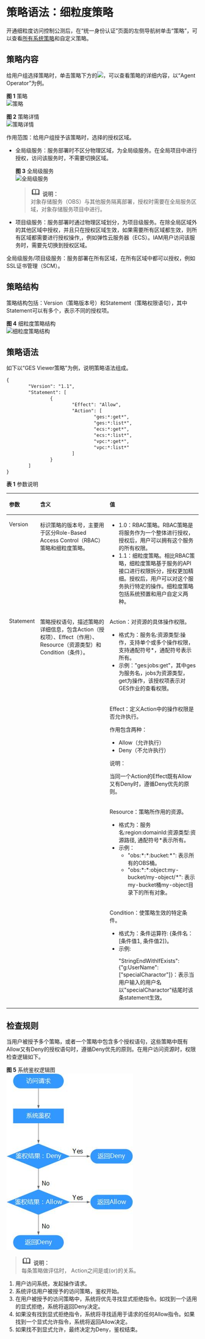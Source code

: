 # 策略语法：细粒度策略<a name="ges_01_0074"></a>

开通细粒度访问控制公测后，在“统一身份认证”页面的左侧导航树单击“策略”，可以查看[所有系统策略](https://support.huaweicloud.com/usermanual-permissions/zh-cn_topic_0063498930.html)和自定义策略。

## 策略内容<a name="section1969413551216"></a>

给用户组选择策略时，单击策略下方的![](figures/icon-下拉.png)，可以查看策略的详细内容，以“Agent Operator”为例。

**图 1**  策略<a name="fig868602412187"></a>  
![](figures/策略.png "策略")

**图 2**  策略详情<a name="fig118871852151813"></a>  
![](figures/策略详情.png "策略详情")

作用范围：给用户组授予该策略时，选择的授权区域。

-   全局级服务：服务部署时不区分物理区域，为全局级服务。在全局项目中进行授权，访问该服务时，不需要切换区域。

    **图 3**  全局级服务<a name="fig760742711236"></a>  
    ![](figures/全局级服务.png "全局级服务")

    >![](public_sys-resources/icon-note.gif) **说明：**   
    >对象存储服务（OBS）与其他服务隔离部署，授权时需要在全局服务区域，对象存储服务项目中进行。  

-   项目级服务：服务部署时通过物理区域划分，为项目级服务。在除全局区域外的其他区域中授权，并且只在授权区域生效，如果需要所有区域都生效，则所有区域都需要进行授权操作,，例如弹性云服务器（ECS）。IAM用户访问该服务时，需要先切换到授权区域。

全局级服务/项目级服务：服务部署在所有区域，在所有区域中都可以授权，例如SSL证书管理（SCM）。

## 策略结构<a name="section19213979419"></a>

策略结构包括：Version（策略版本号）和Statement（策略权限语句），其中Statement可以有多个，表示不同的授权项。

**图 4**  细粒度策略结构<a name="fig19448177184118"></a>  
![](figures/细粒度策略结构.png "细粒度策略结构")

## 策略语法<a name="section321719715411"></a>

如下以“GES Viewer策略”为例，说明策略语法组成。

```
{
        "Version": "1.1",
        "Statement": [
                {
                        "Effect": "Allow",
                        "Action": [
                                "ges:*:get*",
                                "ges:*:list*",
                                "ecs:*:get*",
                                "ecs:*:list*",
                                "vpc:*:get*",
                                "vpc:*:list*"
                        ]
                }
        ]
}
```

**表 1**  参数说明

<a name="table6773124962518"></a>
<table><thead align="left"><tr id="row677484992514"><th class="cellrowborder" valign="top" width="13.77137713771377%" id="mcps1.2.4.1.1"><p id="p577464962514"><a name="p577464962514"></a><a name="p577464962514"></a>参数</p>
</th>
<th class="cellrowborder" valign="top" width="37.833783378337834%" id="mcps1.2.4.1.2"><p id="p277454915253"><a name="p277454915253"></a><a name="p277454915253"></a>含义</p>
</th>
<th class="cellrowborder" valign="top" width="48.394839483948395%" id="mcps1.2.4.1.3"><p id="p17774194992513"><a name="p17774194992513"></a><a name="p17774194992513"></a>值</p>
</th>
</tr>
</thead>
<tbody><tr id="row777410492252"><td class="cellrowborder" valign="top" width="13.77137713771377%" headers="mcps1.2.4.1.1 "><p id="p18774154911254"><a name="p18774154911254"></a><a name="p18774154911254"></a>Version</p>
</td>
<td class="cellrowborder" valign="top" width="37.833783378337834%" headers="mcps1.2.4.1.2 "><p id="p11774134962511"><a name="p11774134962511"></a><a name="p11774134962511"></a>标识策略的版本号，主要用于区分Role-Based Access Control（RBAC）策略和细粒度策略。</p>
</td>
<td class="cellrowborder" valign="top" width="48.394839483948395%" headers="mcps1.2.4.1.3 "><a name="ul1775919538267"></a><a name="ul1775919538267"></a><ul id="ul1775919538267"><li>1.0：RBAC策略。RBAC策略是将服务作为一个整体进行授权，授权后，用户可以拥有这个服务的所有权限。</li><li>1.1：细粒度策略。相比RBAC策略，细粒度策略基于服务的API接口进行权限拆分，授权更加精细。授权后，用户可以对这个服务执行特定的操作。细粒度策略包括系统预置和用户自定义两种。</li></ul>
</td>
</tr>
<tr id="row11774124962519"><td class="cellrowborder" rowspan="4" valign="top" width="13.77137713771377%" headers="mcps1.2.4.1.1 "><p id="p10774184914259"><a name="p10774184914259"></a><a name="p10774184914259"></a>Statement</p>
<p id="p19775124914258"><a name="p19775124914258"></a><a name="p19775124914258"></a></p>
<p id="p1377564910259"><a name="p1377564910259"></a><a name="p1377564910259"></a></p>
<p id="p9775149112520"><a name="p9775149112520"></a><a name="p9775149112520"></a></p>
</td>
<td class="cellrowborder" rowspan="4" valign="top" width="37.833783378337834%" headers="mcps1.2.4.1.2 "><p id="p1077410493258"><a name="p1077410493258"></a><a name="p1077410493258"></a>策略授权语句，描述策略的详细信息，包含Action（授权项）、Effect（作用）、Resource（资源类型）和Condition（条件）。</p>
<p id="p1477544992514"><a name="p1477544992514"></a><a name="p1477544992514"></a></p>
<p id="p187751849152519"><a name="p187751849152519"></a><a name="p187751849152519"></a></p>
<p id="p677518491253"><a name="p677518491253"></a><a name="p677518491253"></a></p>
</td>
<td class="cellrowborder" valign="top" width="48.394839483948395%" headers="mcps1.2.4.1.3 "><p id="p1563162416357"><a name="p1563162416357"></a><a name="p1563162416357"></a>Action：对资源的具体操作权限。</p>
<a name="ul24881728173519"></a><a name="ul24881728173519"></a><ul id="ul24881728173519"><li>格式为：服务名:资源类型:操作，支持单个或多个操作权限，支持通配符号*，通配符号表示所有。</li><li>示例："ges:jobs:get"，其中ges为服务名，jobs为资源类型，get为操作，该授权项表示对GES作业的查看权限。</li></ul>
</td>
</tr>
<tr id="row57751949202511"><td class="cellrowborder" valign="top" headers="mcps1.2.4.1.1 "><p id="p1068611209358"><a name="p1068611209358"></a><a name="p1068611209358"></a>Effect：定义Action中的操作权限是否允许执行。</p>
<p id="p142479429306"><a name="p142479429306"></a><a name="p142479429306"></a>作用包含两种：</p>
<a name="ul132601547183017"></a><a name="ul132601547183017"></a><ul id="ul132601547183017"><li>Allow（允许执行）</li><li>Deny（不允许执行）</li></ul>
<div class="note" id="note694510813338"><a name="note694510813338"></a><a name="note694510813338"></a><span class="notetitle"> 说明： </span><div class="notebody"><p id="p8972882331"><a name="p8972882331"></a><a name="p8972882331"></a>当同一个Action的Effect既有Allow又有Deny时，遵循Deny优先的原则。</p>
</div></div>
</td>
</tr>
<tr id="row9775154913256"><td class="cellrowborder" valign="top" headers="mcps1.2.4.1.1 "><p id="p0775549122512"><a name="p0775549122512"></a><a name="p0775549122512"></a>Resource：策略所作用的资源。</p>
<a name="ul54533913617"></a><a name="ul54533913617"></a><ul id="ul54533913617"><li>格式为：服务名:region:domainId:资源类型:资源路径, 通配符号*表示所有。</li><li>示例：<a name="ul59224517365"></a><a name="ul59224517365"></a><ul id="ul59224517365"><li>"obs:*:*:bucket:*": 表示所有的OBS桶。</li><li>"obs:*:*:object:my-bucket/my-object/*": 表示my-bucket桶my-object目录下的所有对象。</li></ul>
</li></ul>
</td>
</tr>
<tr id="row2077511499251"><td class="cellrowborder" valign="top" headers="mcps1.2.4.1.1 "><p id="p197751149192513"><a name="p197751149192513"></a><a name="p197751149192513"></a>Condition：使策略生效的特定条件。</p>
<a name="ul1697717833714"></a><a name="ul1697717833714"></a><ul id="ul1697717833714"><li>格式为：条件运算符: {条件名：[条件值1, 条件值2]}。</li><li>示例:<p id="p1148071673715"><a name="p1148071673715"></a><a name="p1148071673715"></a>"StringEndWithIfExists":{"g:UserName":["specialCharactor"]}：表示当用户输入的用户名以"specialCharactor"结尾时该条statement生效。</p>
</li></ul>
</td>
</tr>
</tbody>
</table>

## 检查规则<a name="section17298117184116"></a>

当用户被授予多个策略，或者一个策略中包含多个授权语句，这些策略中既有Allow又有Deny的授权语句时，遵循Deny优先的原则。在用户访问资源时，权限检查逻辑如下。

**图 5**  系统鉴权逻辑图<a name="fig04511576415"></a>  
![](figures/系统鉴权逻辑图.jpg "系统鉴权逻辑图")

>![](public_sys-resources/icon-note.gif) **说明：**   
>每条策略做评估时， Action之间是或\(or\)的关系。  

1.  用户访问系统，发起操作请求。
2.  系统评估用户被授予的访问策略，鉴权开始。
3.  在用户被授予的访问策略中，系统将优先寻找显式拒绝指令。如找到一个适用的显式拒绝，系统将返回Deny决定。
4.  如果没有找到显式拒绝指令，系统将寻找适用于请求的任何Allow指令。如果找到一个显式允许指令，系统将返回Allow决定。
5.  如果找不到显式允许，最终决定为Deny，鉴权结束。

